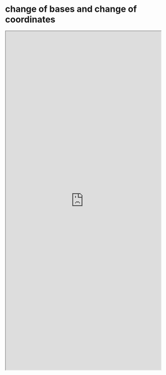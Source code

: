 # change of bases and change of coordinates


<!--more-->
<iframe src="https://linn-guo.github.io/pdf/change_of_basis.pdf" height="1100px" width="100%"></iframe>

